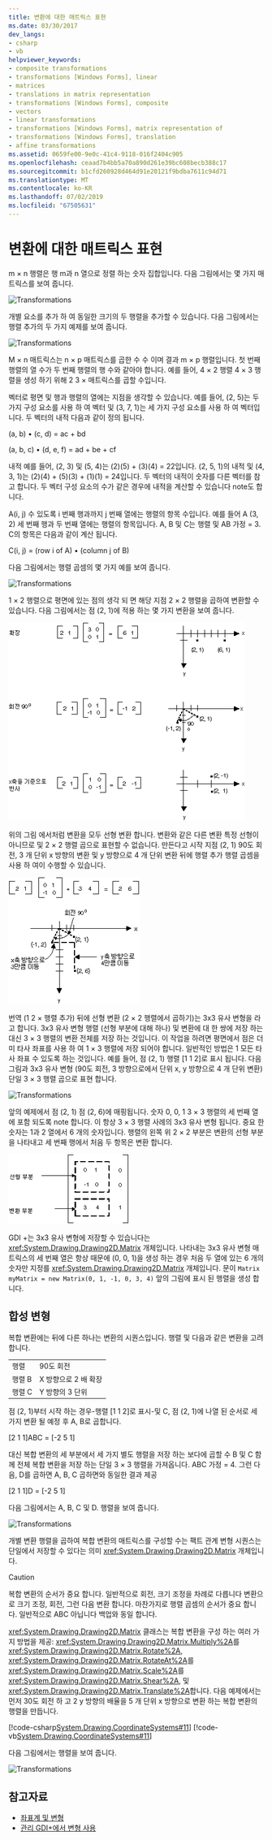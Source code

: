 ```yaml
---
title: 변환에 대한 매트릭스 표현
ms.date: 03/30/2017
dev_langs:
- csharp
- vb
helpviewer_keywords:
- composite transformations
- transformations [Windows Forms], linear
- matrices
- translations in matrix representation
- transformations [Windows Forms], composite
- vectors
- linear transformations
- transformations [Windows Forms], matrix representation of
- transformations [Windows Forms], translation
- affine transformations
ms.assetid: 0659fe00-9e0c-41c4-9118-016f2404c905
ms.openlocfilehash: ceaad7b4bb5a70a890d261e39bc608becb388c17
ms.sourcegitcommit: b1cfd260928d464d91e20121f9bdba7611c94d71
ms.translationtype: MT
ms.contentlocale: ko-KR
ms.lasthandoff: 07/02/2019
ms.locfileid: "67505631"
---
```

# <a name="matrix-representation-of-transformations"></a>변환에 대한 매트릭스 표현
m × n 행렬은 행 m과 n 열으로 정렬 하는 숫자 집합입니다. 다음 그림에서는 몇 가지 매트릭스를 보여 줍니다.  
  
 ![Transformations](./media/aboutgdip05-art04.gif "AboutGdip05_art04")  
  
 개별 요소를 추가 하 여 동일한 크기의 두 행렬을 추가할 수 있습니다. 다음 그림에서는 행렬 추가의 두 가지 예제를 보여 줍니다.  
  
 ![Transformations](./media/aboutgdip05-art05.gif "AboutGdip05_art05")  
  
 M × n 매트릭스는 n × p 매트릭스를 곱한 수 수 이며 결과 m × p 행렬입니다. 첫 번째 행렬의 열 수가 두 번째 행렬의 행 수와 같아야 합니다. 예를 들어, 4 × 2 행렬 4 × 3 행렬을 생성 하기 위해 2 3 × 매트릭스를 곱할 수입니다.  
  
 벡터로 평면 및 행과 행렬의 열에는 지점을 생각할 수 있습니다. 예를 들어, (2, 5)는 두 가지 구성 요소를 사용 하 여 벡터 및 (3, 7, 1)는 세 가지 구성 요소를 사용 하 여 벡터입니다. 두 벡터의 내적 다음과 같이 정의 됩니다.  
  
 (a, b) • (c, d) = ac + bd  
  
 (a, b, c) • (d, e, f) = ad + be + cf  
  
 내적 예를 들어, (2, 3) 및 (5, 4)는 (2)(5) + (3)(4) = 22입니다. (2, 5, 1)의 내적 및 (4, 3, 1)는 (2)(4) + (5)(3) + (1)(1) = 24입니다. 두 벡터의 내적이 숫자를 다른 벡터를 참고 합니다. 두 벡터 구성 요소의 수가 같은 경우에 내적을 계산할 수 있습니다 note도 합니다.  
  
 A(i, j) 수 있도록 i 번째 행과까지 j 번째 열에는 행렬의 항목 수입니다. 예를 들어 A (3, 2) 세 번째 행과 두 번째 열에는 행렬의 항목입니다. A, B 및 C는 행렬 및 AB 가정 = 3. C의 항목은 다음과 같이 계산 됩니다.  
  
 C(i, j) = (row i of A) • (column j of B)  
  
 다음 그림에서는 행렬 곱셈의 몇 가지 예를 보여 줍니다.  
  
 ![Transformations](./media/aboutgdip05-art06.gif "AboutGdip05_art06")  
  
 1 × 2 행렬으로 평면에 있는 점의 생각 되 면 해당 지점 2 × 2 행렬을 곱하여 변환할 수 있습니다. 다음 그림에서는 점 (2, 1)에 적용 하는 몇 가지 변환을 보여 줍니다.  
  
 ![Transformations](./media/aboutgdip05-art07.gif "AboutGdip05_art07")  
  
 위의 그림 에서처럼 변환을 모두 선형 변환 합니다. 변환와 같은 다른 변환 특정 선형이 아니므로 및 2 × 2 행렬 곱으로 표현할 수 없습니다. 만든다고 시작 지점 (2, 1) 90도 회전, 3 개 단위 x 방향의 변환 및 y 방향으로 4 개 단위 변환 뒤에 행렬 추가 행렬 곱셈을 사용 하 여이 수행할 수 있습니다.  
  
 ![Transformations](./media/aboutgdip05-art08.gif "AboutGdip05_art08")  
  
 번역 (1 2 × 행렬 추가) 뒤에 선형 변환 (2 × 2 행렬에서 곱하기)는 3x3 유사 변형을 라고 합니다. 3x3 유사 변형 행렬 (선형 부분에 대해 하나) 및 변환에 대 한 쌍에 저장 하는 대신 3 × 3 행렬의 변환 전체를 저장 하는 것입니다. 이 작업을 하려면 평면에서 점은 더미 타사 좌표를 사용 하 여 1 × 3 행렬에 저장 되어야 합니다. 일반적인 방법은 1 모든 타사 좌표 수 있도록 하는 것입니다. 예를 들어, 점 (2, 1) 행렬 [1 1 2]로 표시 됩니다. 다음 그림과 3x3 유사 변형 (90도 회전, 3 방향으로에서 단위 x, y 방향으로 4 개 단위 변환) 단일 3 × 3 행렬 곱으로 표현 합니다.  
  
 ![Transformations](./media/aboutgdip05-art09.gif "AboutGdip05_art09")  
  
 앞의 예제에서 점 (2, 1) 점 (2, 6)에 매핑됩니다. 숫자 0, 0, 1 3 × 3 행렬의 세 번째 열에 포함 되도록 note 합니다. 이 항상 3 × 3 행렬 사례의 3x3 유사 변형 됩니다. 중요 한 숫자는 1과 2 열에서 6 개의 숫자입니다. 행렬의 왼쪽 위 2 × 2 부분은 변환의 선형 부분을 나타내고 세 번째 행에서 처음 두 항목은 변환 합니다.  
  
 ![Transformations](./media/aboutgdip05-art10.gif "AboutGdip05_art10")  
  
 GDI +는 3x3 유사 변형에 저장할 수 있습니다는 <xref:System.Drawing.Drawing2D.Matrix> 개체입니다. 나타내는 3x3 유사 변형 매트릭스의 세 번째 열은 항상 때문에 (0, 0, 1)을 생성 하는 경우 처음 두 열에 있는 6 개의 숫자만 지정를 <xref:System.Drawing.Drawing2D.Matrix> 개체입니다. 문이 `Matrix myMatrix = new Matrix(0, 1, -1, 0, 3, 4)` 앞의 그림에 표시 된 행렬을 생성 합니다.  
  
## <a name="composite-transformations"></a>합성 변형  
 복합 변환에는 뒤에 다른 하나는 변환의 시퀀스입니다. 행렬 및 다음과 같은 변환을 고려 합니다.  
  
|||  
|-|-|  
|행렬|90도 회전|  
|행렬 B|X 방향으로 2 배 확장|  
|행렬 C|Y 방향의 3 단위|  
  
 점 (2, 1)부터 시작 하는 경우-행렬 [1 1 2]로 표시-및 C, 점 (2, 1)에 나열 된 순서로 세 가지 변환 될 예정 후 A, B로 곱합니다.  
  
 [2 1 1]ABC = [-2 5 1]  
  
 대신 복합 변환의 세 부분에서 세 가지 별도 행렬을 저장 하는 보다에 곱할 수 B 및 C 함께 전체 복합 변환을 저장 하는 단일 3 × 3 행렬을 가져옵니다. ABC 가정 = 4. 그런 다음, D를 곱하면 A, B, C 곱하면와 동일한 결과 제공  
  
 [2 1 1]D = [-2 5 1]  
  
 다음 그림에서는 A, B, C 및 D. 행렬을 보여 줍니다.  
  
 ![Transformations](./media/aboutgdip05-art12.gif "AboutGdip05_art12")  
  
 개별 변환 행렬을 곱하여 복합 변환의 매트릭스를 구성할 수는 팩트 관계 변형 시퀀스는 단일에서 저장할 수 있다는 의미 <xref:System.Drawing.Drawing2D.Matrix> 개체입니다.  
  
> [!CAUTION]
>  복합 변환의 순서가 중요 합니다. 일반적으로 회전, 크기 조정을 차례로 다릅니다 변환으로 크기 조정, 회전, 그런 다음 변환 합니다. 마찬가지로 행렬 곱셈의 순서가 중요 합니다. 일반적으로 ABC 아닙니다 백업와 동일 합니다.  
  
 <xref:System.Drawing.Drawing2D.Matrix> 클래스는 복합 변환을 구성 하는 여러 가지 방법을 제공: <xref:System.Drawing.Drawing2D.Matrix.Multiply%2A>를 <xref:System.Drawing.Drawing2D.Matrix.Rotate%2A>, <xref:System.Drawing.Drawing2D.Matrix.RotateAt%2A>를 <xref:System.Drawing.Drawing2D.Matrix.Scale%2A>를 <xref:System.Drawing.Drawing2D.Matrix.Shear%2A>, 및 <xref:System.Drawing.Drawing2D.Matrix.Translate%2A>합니다. 다음 예제에서는 먼저 30도 회전 하 고 2 y 방향의 배율을 5 개 단위 x 방향으로 변환 하는 복합 변환의 행렬을 만듭니다.  
  
 [!code-csharp[System.Drawing.CoordinateSystems#11](~/samples/snippets/csharp/VS_Snippets_Winforms/System.Drawing.CoordinateSystems/CS/Class1.cs#11)]
 [!code-vb[System.Drawing.CoordinateSystems#11](~/samples/snippets/visualbasic/VS_Snippets_Winforms/System.Drawing.CoordinateSystems/VB/Class1.vb#11)]  
  
 다음 그림에서는 행렬을 보여 줍니다.  
  
 ![Transformations](./media/aboutgdip05-art13.gif "AboutGdip05_art13")  
  
## <a name="see-also"></a>참고자료

- [좌표계 및 변형](coordinate-systems-and-transformations.md)
- [관리 GDI+에서 변형 사용](using-transformations-in-managed-gdi.md)

